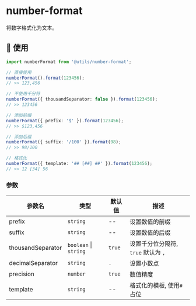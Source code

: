 # number-format

将数字格式化为文本。

## 🔨 使用

```ts
import numberFormat from '@utils/number-format';

// 直接使用
numberFormat().format(123456);
// >> 123,456

// 不使用千分符
numberFormat({ thousandSeparator: false }).format(123456);
// >> 123456

// 添加前缀
numberFormat({ prefix: '$' }).format(123456);
// >> $123,456

// 添加后缀
numberFormat({ suffix: '/100' }).format(98);
// >> 98/100

// 格式化
numberFormat({ template: '## [##] ##' }).format(123456);
// >> 12 [34] 56
```

### 参数

| 参数名 | 类型 | 默认值 | 描述 |
| --- | --- | --- | --- |
| prefix | `string` | -- | 设置数值的前缀 |
| suffix | `string` | -- | 设置数值的后缀 |
| thousandSeparator | `boolean` \| `string` | `true` | 设置千分位分隔符, `true` 默认为 `,` |
| decimalSeparator | `string` | `.` | 设置小数点 |
| precision | `number` | `true` | 数值精度 |
| template | `string` | -- | 格式化的模板, 使用`#`占位 |
